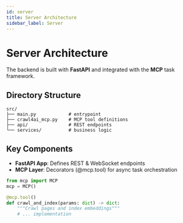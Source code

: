 ```yaml
---
id: server
title: Server Architecture
sidebar_label: Server
---
```


# Server Architecture

The backend is built with **FastAPI** and integrated with the **MCP** task framework.

## Directory Structure

```
src/
├── main.py            # entrypoint
├── crawl4ai_mcp.py    # MCP tool definitions
├── api/               # REST endpoints
└── services/          # business logic
```

## Key Components

- **FastAPI App**: Defines REST & WebSocket endpoints
- **MCP Layer**: Decorators (@mcp.tool) for async task orchestration

```python
from mcp import MCP
mcp = MCP()

@mcp.tool()
def crawl_and_index(params: dict) -> dict:
    """Crawl pages and index embeddings"""
    # ... implementation
```
